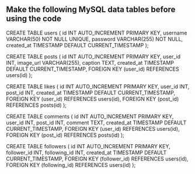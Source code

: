 ## Make the following MySQL data tables before using the code
CREATE TABLE users (
    id INT AUTO_INCREMENT PRIMARY KEY,
    username VARCHAR(50) NOT NULL UNIQUE,
    password VARCHAR(255) NOT NULL,
    created_at TIMESTAMP DEFAULT CURRENT_TIMESTAMP
);

CREATE TABLE posts (
    id INT AUTO_INCREMENT PRIMARY KEY,
    user_id INT,
    image_url VARCHAR(255),
    caption TEXT,
    created_at TIMESTAMP DEFAULT CURRENT_TIMESTAMP,
    FOREIGN KEY (user_id) REFERENCES users(id)
);

CREATE TABLE likes (
    id INT AUTO_INCREMENT PRIMARY KEY,
    user_id INT,
    post_id INT,
    created_at TIMESTAMP DEFAULT CURRENT_TIMESTAMP,
    FOREIGN KEY (user_id) REFERENCES users(id),
    FOREIGN KEY (post_id) REFERENCES posts(id)
);

CREATE TABLE comments (
    id INT AUTO_INCREMENT PRIMARY KEY,
    user_id INT,
    post_id INT,
    comment TEXT,
    created_at TIMESTAMP DEFAULT CURRENT_TIMESTAMP,
    FOREIGN KEY (user_id) REFERENCES users(id),
    FOREIGN KEY (post_id) REFERENCES posts(id)
);

CREATE TABLE followers (
    id INT AUTO_INCREMENT PRIMARY KEY,
    follower_id INT,
    following_id INT,
    created_at TIMESTAMP DEFAULT CURRENT_TIMESTAMP,
    FOREIGN KEY (follower_id) REFERENCES users(id),
    FOREIGN KEY (following_id) REFERENCES users(id)
);

